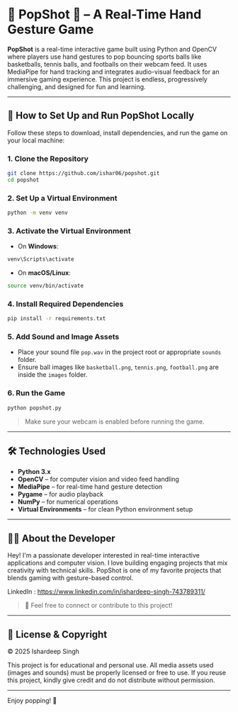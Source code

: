 # 🧤 PopShot 🎯 – A Real-Time Hand Gesture Game

**PopShot** is a real-time interactive game built using Python and OpenCV where players use hand gestures to pop bouncing sports balls like basketballs, tennis balls, and footballs on their webcam feed. It uses MediaPipe for hand tracking and integrates audio-visual feedback for an immersive gaming experience. This project is endless, progressively challenging, and designed for fun and learning.

-----

## 🚀 How to Set Up and Run PopShot Locally

Follow these steps to download, install dependencies, and run the game on your local machine:

### 1. Clone the Repository

```bash
git clone https://github.com/ishar06/popshot.git
cd popshot
```

### 2. Set Up a Virtual Environment

```bash
python -m venv venv
```

### 3. Activate the Virtual Environment

- On **Windows**:

```bash
venv\Scripts\activate
```

- On **macOS/Linux**:

```bash
source venv/bin/activate
```

### 4. Install Required Dependencies

```bash
pip install -r requirements.txt
```

### 5. Add Sound and Image Assets

- Place your sound file `pop.wav` in the project root or appropriate `sounds` folder.
- Ensure ball images like `basketball.png`, `tennis.png`, `football.png` are inside the `images` folder.

### 6. Run the Game

```bash
python popshot.py
```

> Make sure your webcam is enabled before running the game.

-----

## 🛠️ Technologies Used

- **Python 3.x**
- **OpenCV** – for computer vision and video feed handling
- **MediaPipe** – for real-time hand gesture detection
- **Pygame** – for audio playback
- **NumPy** – for numerical operations
- **Virtual Environments** – for clean Python environment setup

-----

## 👨‍💻 About the Developer

Hey! I'm a passionate developer interested in real-time interactive applications and computer vision. I love building engaging projects that mix creativity with technical skills. PopShot is one of my favorite projects that blends gaming with gesture-based control.

LinkedIn : https://www.linkedin.com/in/ishardeep-singh-743789311/

> 💬 Feel free to connect or contribute to this project!

-----

## 📄 License & Copyright

© 2025 Ishardeep Singh

This project is for educational and personal use. All media assets used (images and sounds) must be properly licensed or free to use. If you reuse this project, kindly give credit and do not distribute without permission.

-----

Enjoy popping! 🎉
